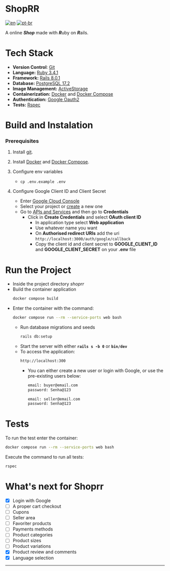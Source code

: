 # ShopRR

[![en](https://img.shields.io/badge/lang-en-red)](https://github.com/noble-sun/shopRR/blob/main/README.md)
[![pt-br](https://img.shields.io/badge/lang-pt--br-green)](https://github.com/noble-sun/shopRR/blob/main/README.pt-br.md)

A online ***Shop*** made with ***R***uby on ***R***ails.

# Tech Stack
- **Version Control**: [Git](https://git-scm.com/)
- **Language:** [Ruby 3.4.1](https://www.ruby-lang.org/en/downloads/)
- **Framework:** [Rails 8.0.1](https://rubyonrails.org/)
- **Database:** [PostgreSQL 17.2](https://www.postgresql.org/download/)
- **Image Management:** [ActiveStorage](https://guides.rubyonrails.org/active_storage_overview.html)
- **Containerization:** [Docker](https://www.docker.com/get-started/) and [Docker Compose](https://docs.docker.com/compose/)
- **Authentication:** [Google Oauth2](https://developers.google.com/identity/openid-connect/openid-connect)
- **Tests:** [Rspec](https://rspec.info/)

# Build and Instalation

### Prerequisites
1. Install [git](https://git-scm.com/downloads).
2. Install [Docker](https://docs.docker.com/get-started/get-docker/) and [Docker Compose](https://docs.docker.com/compose/install/).
3. Configure env variables

    - ```
      cp .env.example .env
      ```
4. Configure Google Client ID and Client Secret

    - Enter [Google Cloud Console](https://console.cloud.google.com)
    - Select your project or [create](https://developers.google.com/workspace/guides/create-project) a new one
    - Go to [APIs and Services](https://console.cloud.google.com/apis) and then go to **Credentials**
        - Click in **Create Credentials** and select **OAuth client ID**
            - In application type select **Web application**
            - Use whatever name you want
            - On **Authorised redirect URIs** add the uri `http://localhost:3000/auth/google/callback`
            - Copy the client id and client secret to **GOOGLE_CLIENT_ID** and **GOOGLE_CLIENT_SECRET** on your **.env** file

# Run the Project
- Inside the project directory *shoprr*
- Build the container application
    ```bash
    docker compose build
    ```
- Enter the container with the command:
    ```bash
    docker compose run --rm --service-ports web bash
    ```
    - Run database migrations and seeds
        ```bash
        rails db:setup
        ```
    - Start the server with either **`rails s -b 0`** or **`bin/dev`**
    - To access the application:
        ```bash
        http://localhost:300
        ```
        - You can either create a new user or login with Google, or use the pre-existing users below:
            ```bash
            email: buyer@email.com
            password: Senha@123
            
            email: seller@email.com
            password: Senha@123
            ```

# Tests
To run the test enter the container:
```bash
docker compose run --rm --service-ports web bash
```

Execute the command to run all tests:
```bash
rspec
```

# What's next for Shoprr
- [x] Login with Google
- [ ] A proper cart checkout
- [ ] Cupons
- [ ] Seller area
- [ ] Favoriter products
- [ ] Payments methods
- [ ] Product categories
- [ ] Product sizes
- [ ] Product variations
- [x] Product review and comments
- [x] Language selection
---
